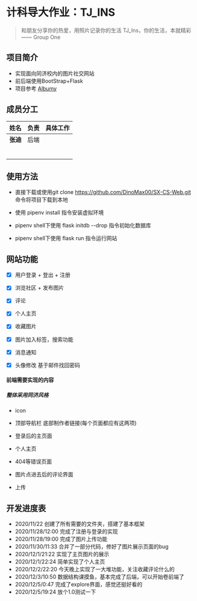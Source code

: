 # 计科导大作业：TJ_INS

> 和朋友分享你的热爱，用照片记录你的生活		TJ_Ins，你的生活，本就精彩			—— Group One



## 项目简介

* 实现面向同济校内的图片社交网站
* 前后端使用BootStrap+Flask
* 项目参考 [Albumy]

  


## 成员分工

|   姓名   | 负责 | 具体工作 |
| :------: | :--: | :------: |
| **张迪** | 后端 |          |
|          |      |          |
|          |      |          |
|          |      |          |
|          |      |          |
|          |      |          |
|          |      |          |



## 使用方法

* 直接下载或使用git clone https://github.com/DinoMax00/SX-CS-Web.git 命令将项目下载到本地

* 使用 pipenv install 指令安装虚拟环境

* pipenv shell下使用 flask initdb --drop 指令初始化数据库

* pipenv shell下使用 flask run 指令运行网站

  

## 网站功能
- [x] 用户登录 + 登出 + 注册
- [x] 浏览社区 + 发布图片

- [x] 评论
- [x] 个人主页
- [x] 收藏图片
- [x] 图片加入标签，搜索功能
- [x] 消息通知
- [x] 头像修改 基于邮件找回密码



#### 前端需要实现的内容
##### 整体采用同济风格
* icon

* 顶部导航栏 底部制作者链接(每个页面都应有这两项)

* 登录后的主页面

* 个人主页

* 404等错误页面

* 图片点进去后的评论界面

* 上传

  

## 开发进度表
* 2020/11/22 创建了所有需要的文件夹，搭建了基本框架
* 2020/11/28/12:00 完成了注册与登录的实现
* 2020/11/28/19:00 完成了图片上传功能
* 2020/11/30/11:33 合并了一部分代码，修好了图片展示页面的bug
* 2020/12/1/21:22 实现了主页图片的展示
* 2020/12/1/22:24 简单实现了个人主页
* 2020/12/2/22:20 今天晚上实现了一大堆功能，关注收藏评论什么的
* 2020/12/3/10:50 数据结构课摸鱼，基本完成了后端，可以开始卷前端了
* 2020/12/5/0:47 完成了explore界面，感觉还挺好看的
* 2020/12/5/19:24 放个1.0测试一下





[Albumy]: https://github.com/greyli/albumy/